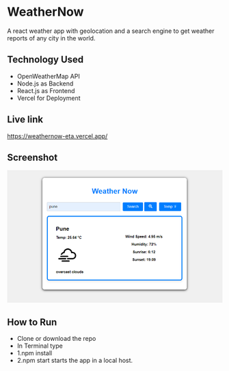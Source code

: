 # WeatherNow
A react weather app with geolocation and a search engine to get weather reports of any city in the world.

## Technology Used

- OpenWeatherMap API
- Node.js as Backend
- React.js as Frontend
- Vercel for Deployment

## Live link
https://weathernow-eta.vercel.app/

## Screenshot
![WeatherNow](WeatherNow.png)

## How to Run
- Clone or download the repo
- In Terminal type
- 1.npm install
- 2.npm start
starts the app in a local host.
